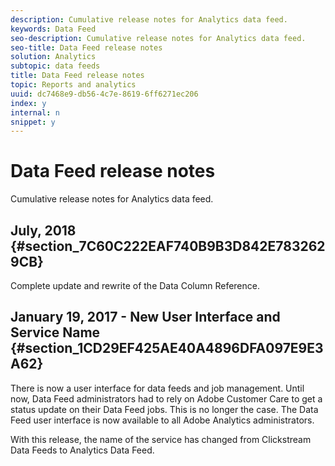 ```yaml
---
description: Cumulative release notes for Analytics data feed.
keywords: Data Feed
seo-description: Cumulative release notes for Analytics data feed.
seo-title: Data Feed release notes
solution: Analytics
subtopic: data feeds
title: Data Feed release notes
topic: Reports and analytics
uuid: dc7468e9-db56-4c7e-8619-6ff6271ec206
index: y
internal: n
snippet: y
---
```


# Data Feed release notes

Cumulative release notes for Analytics data feed.

## July, 2018 {#section_7C60C222EAF740B9B3D842E7832629CB}

Complete update and rewrite of the Data Column Reference.

## January 19, 2017 - New User Interface and Service Name {#section_1CD29EF425AE40A4896DFA097E9E3A62}

There is now a user interface for data feeds and job management. Until now, Data Feed administrators had to rely on Adobe Customer Care to get a status update on their Data Feed jobs. This is no longer the case. The Data Feed user interface is now available to all Adobe Analytics administrators.

With this release, the name of the service has changed from Clickstream Data Feeds to Analytics Data Feed. 

